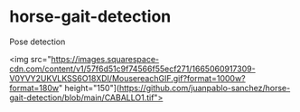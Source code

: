 # horse-gait-detection
Pose detection

<img src="https://images.squarespace-cdn.com/content/v1/57f6d51c9f74566f55ecf271/1665060917309-V0YVY2UKVLKSS6O18XDI/MousereachGIF.gif?format=1000w?format=180w" height="150"](https://github.com/juanpablo-sanchez/horse-gait-detection/blob/main/CABALLO1.tif">

